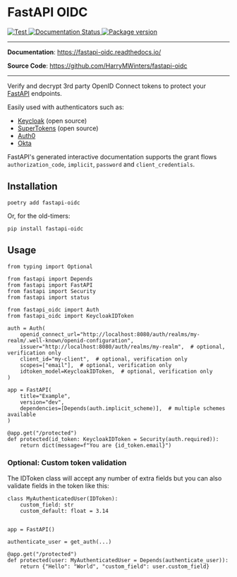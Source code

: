 # FastAPI OIDC

<p align="left">
    <a href="https://github.com/HarryMWinters/fastapi-oidc/actions?query=workflow%3ATest"
       target="_blank">
       <img src="https://github.com/HarryMWinters/fastapi-oidc/workflows/Test/badge.svg"  
            alt="Test">
    </a>
    <a href='https://fastapi-oidc.readthedocs.io/en/latest/?badge=latest'>
        <img src='https://readthedocs.org/projects/fastapi-oidc/badge/?version=latest' alt='Documentation Status' />
    </a>
    <a href="https://pypi.org/project/fastapi-oidc" 
       target="_blank">
       <img src="https://img.shields.io/pypi/v/fastapi-oidc?color=%2334D058&label=pypi%20package" 
            alt="Package version">
    </a>
</p>

---

**Documentation**: <a href="https://fastapi-oidc.readthedocs.io/" target="_blank">https://fastapi-oidc.readthedocs.io/</a>

**Source Code**: <a href="https://github.com/HarryMWinters/fastapi-oidc" target="_blank">https://github.com/HarryMWinters/fastapi-oidc</a>

---

Verify and decrypt 3rd party OpenID Connect tokens to protect your
[FastAPI](https://github.com/tiangolo/fastapi) endpoints.

Easily used with authenticators such as:
- [Keycloak](https://www.keycloak.org/) (open source)
- [SuperTokens](https://supertokens.io/) (open source)
- [Auth0](https://auth0.com/)
- [Okta](https://www.okta.com/products/authentication/)

FastAPI's generated interactive documentation supports the grant flows
`authorization_code`, `implicit`, `password` and `client_credentials`.

## Installation

```
poetry add fastapi-oidc
```

Or, for the old-timers:

```
pip install fastapi-oidc
```

## Usage

```python3
from typing import Optional

from fastapi import Depends
from fastapi import FastAPI
from fastapi import Security
from fastapi import status

from fastapi_oidc import Auth
from fastapi_oidc import KeycloakIDToken

auth = Auth(
    openid_connect_url="http://localhost:8080/auth/realms/my-realm/.well-known/openid-configuration",
    issuer="http://localhost:8080/auth/realms/my-realm",  # optional, verification only
    client_id="my-client",  # optional, verification only
    scopes=["email"],  # optional, verification only
    idtoken_model=KeycloakIDToken,  # optional, verification only
)

app = FastAPI(
    title="Example",
    version="dev",
    dependencies=[Depends(auth.implicit_scheme)],  # multiple schemes available
)

@app.get("/protected")
def protected(id_token: KeycloakIDToken = Security(auth.required)):
    return dict(message=f"You are {id_token.email}")
```

### Optional: Custom token validation

The IDToken class will accept any number of extra fields but you can also
validate fields in the token like this:

```python3
class MyAuthenticatedUser(IDToken):
    custom_field: str
    custom_default: float = 3.14


app = FastAPI()

authenticate_user = get_auth(...)

@app.get("/protected")
def protected(user: MyAuthenticatedUser = Depends(authenticate_user)):
    return {"Hello": "World", "custom_field": user.custom_field}
```
